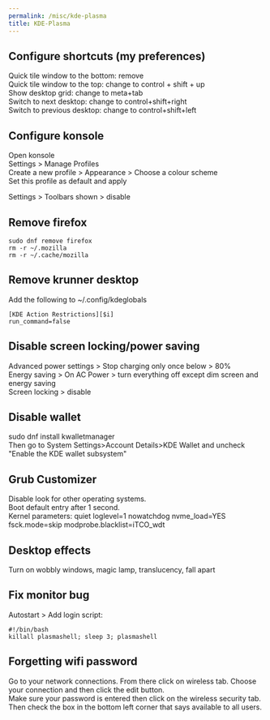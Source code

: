 ```yaml
---
permalink: /misc/kde-plasma
title: KDE-Plasma
---
```



## Configure shortcuts (my preferences)

Quick tile window to the bottom: remove <br>
Quick tile window to the top: change to control + shift + up <br>
Show desktop grid: change to meta+tab <br>
Switch to next desktop: change to control+shift+right <br>
Switch to previous desktop: change to control+shift+left <br>


## Configure konsole

Open konsole<br>
Settings > Manage Profiles <br>
Create a new profile > Appearance > Choose a colour scheme <br>
Set this profile as default and apply<br>

Settings > Toolbars shown > disable


## Remove firefox

```
sudo dnf remove firefox 
rm -r ~/.mozilla 
rm -r ~/.cache/mozilla 
```
  
##  Remove krunner desktop 

Add the following to ~/.config/kdeglobals <br>

```
[KDE Action Restrictions][$i] 
run_command=false
```

## Disable screen locking/power saving

Advanced power settings > Stop charging only once below > 80% <br>
Energy saving > On AC Power > turn everything off except dim screen and energy saving <br>
Screen locking > disable

## Disable wallet

sudo dnf install kwalletmanager <br>
Then go to System Settings>Account Details>KDE Wallet and uncheck "Enable the KDE wallet subsystem"

## Grub Customizer

Disable look for other operating systems. <br>
Boot default entry after 1 second. <br>
Kernel parameters: quiet loglevel=1 nowatchdog nvme_load=YES fsck.mode=skip modprobe.blacklist=iTCO_wdt

## Desktop effects

Turn on wobbly windows, magic lamp, translucency, fall apart

## Fix monitor bug

Autostart > Add login script:

```
#!/bin/bash
killall plasmashell; sleep 3; plasmashell
```


## Forgetting wifi password

Go to your network connections. From there click on wireless tab. Choose your connection and then click the edit button. <br>
Make sure your password is entered then click on the wireless security tab. <br>
Then check the box in the bottom left corner that says available to all users. 
